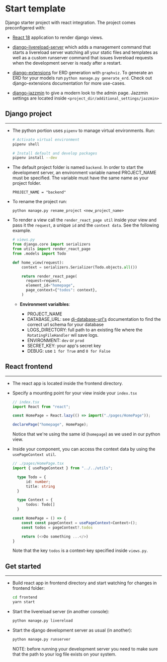# Start template

Django starter project with react integration. The project comes preconfigered with:

- [React 18](https://github.com/facebook/react) application to render django views.

- [django-livereload-server](https://github.com/tjwalch/django-livereload-server) which adds a management command that starts a livereload server watching all your static files and templates as well as a custom runserver command that issues livereload requests when the development server is ready after a restart.

- [django-extensions](https://github.com/django-extensions/django-extensions) for ERD generation with `graphviz`. To generate an ERD for your models run `python manage.py generate_erd`. Check out django-extensions documentation for more use-cases.

- [django-jazzmin](https://github.com/farridav/django-jazzmin) to give a modern look to the admin page. Jazzmin settings are located inside `<project_dir/additional_settings/jazzmin>`

## Django project

---

- The python portion uses `pipenv` to manage virtual environments. Run:

  ```sh
  # Activate virtual environment
  pipenv shell

  # Install default and develop packages
  pipenv install --dev

  ```

- The default project folder is named `backend`. In order to start the development server, an environment variable named PROJECT_NAME must be specified. The variable must have the same name as your project folder.

      PROJECT_NAME = "backend"

- To rename the project run:

  ```
  python manage.py rename_project <new_project_name>
  ```

- To render a view call the `render_react_page util` inside your view and pass it the `request`, a unique `id` and the `context data`. See the following example.

  ```python
  # views.py
  from django.core import serializers
  from utils import render_react_page
  from .models import Todo

  def home_view(request):
      context = serializers.Serializer(Todo.objects.all())

      return render_react_page(
        request=request,
        element_id="homepage",
        page_context={"todos": context},
      )
  ```

  - **Environment varialbles**:

    - PROJECT_NAME
    - DATABASE_URL: see [dj-database-url's](https://pypi.org/project/dj-database-url/) documentation to find the correct url schema for your database
    - LOGS_DIRECTORY: full path to an existing file where the `RotatingFileHandler` wil save logs.
    - ENVIRONMENT: `dev` or `prod`
    - SECRET_KEY: your app's secret key
    - DEBUG: use `1 for True` and `0 for False`

## React frontend

---

- The react app is located inside the frontend directory.

- Specify a mounting point for your view inside your `index.tsx`

  ```ts
  // index.tsx
  import React from "react";

  const HomePage = React.lazy(() => import("./pages/HomePage"));

  declarePage("homepage", HomePage);
  ```

  Notice that we're using the same id (`homepage`) as we used in our python view.

- Inside your component, you can access the context data by using the `usePageContext util`.

  ```ts
  // ./pages/HomePage.tsx
  import { usePageContext } from "../../utils";

    type Todo = {
        id: number;
        title: string
    }

    type Context = {
        todos: Todo[]
    }

  const HomePage = () => {
      const const pageContext = usePageContext<Context>();
      const todos = pageContext?.todos

      return (<>Do something ...</>)
  }

  ```

  Note that the key `todos` is a context-key specified inside `views.py`.

## Get started

---

- Build react app in frontend directory and start watching for changes in frontend folder:

  ```sh
  cd frontend
  yarn start
  ```

- Start the livereload server (in another console):

  ```sh
  python manage.py livereload
  ```

- Start the django development server as usual (in another):

  ```sh
  python manage.py runserver
  ```

  NOTE: before running your development server you need to make sure that the path to your log file exists on your system.
